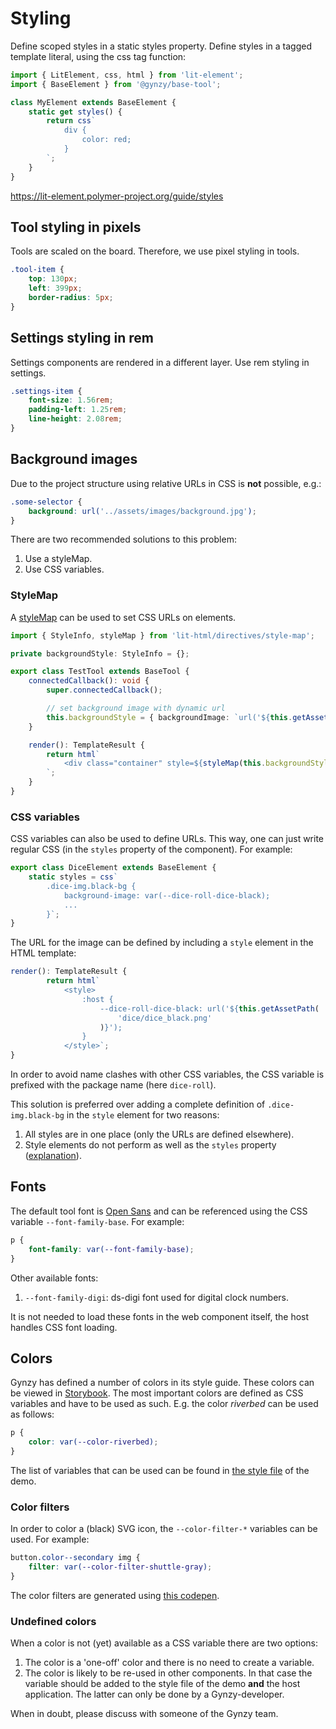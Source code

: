 # Styling

Define scoped styles in a static styles property. Define styles in a tagged template literal, using the css tag function:

```typescript
import { LitElement, css, html } from 'lit-element';
import { BaseElement } from '@gynzy/base-tool';

class MyElement extends BaseElement {
	static get styles() {
		return css`
			div {
				color: red;
			}
		`;
	}
}
```

https://lit-element.polymer-project.org/guide/styles

## Tool styling in pixels

Tools are scaled on the board. Therefore, we use pixel styling in tools.

```css
.tool-item {
	top: 130px;
	left: 399px;
	border-radius: 5px;
}
```

## Settings styling in rem

Settings components are rendered in a different layer. Use rem styling in settings.

```css
.settings-item {
	font-size: 1.56rem;
	padding-left: 1.25rem;
	line-height: 2.08rem;
}
```

## Background images

Due to the project structure using relative URLs in CSS is **not** possible, e.g.:

```css
.some-selector {
	background: url('../assets/images/background.jpg');
}
```

There are two recommended solutions to this problem:

1. Use a styleMap.
2. Use CSS variables.

### StyleMap

A [styleMap](https://lit-html.polymer-project.org/guide/styling-templates#stylemap) can be used to set CSS URLs on elements.

```typescript
import { StyleInfo, styleMap } from 'lit-html/directives/style-map';

private backgroundStyle: StyleInfo = {};

export class TestTool extends BaseTool {
	connectedCallback(): void {
		super.connectedCallback();

		// set background image with dynamic url
		this.backgroundStyle = { backgroundImage: `url('${this.getAssetPath('images/background.jpg')}` };
	}

	render(): TemplateResult {
		return html`
			<div class="container" style=${styleMap(this.backgroundStyle)}>
		`;
	}
}
```

### CSS variables

CSS variables can also be used to define URLs. This way, one can just write regular CSS (in the `styles` property of the component). For example:

```typescript
export class DiceElement extends BaseElement {
	static styles = css`
		.dice-img.black-bg {
			background-image: var(--dice-roll-dice-black);
			...
		}`;
}
```

The URL for the image can be defined by including a `style` element in the HTML template:

```typescript
render(): TemplateResult {
		return html`
			<style>
				:host {
					--dice-roll-dice-black: url('${this.getAssetPath(
						'dice/dice_black.png'
					)}');
				}
			</style>`;
}
```

In order to avoid name clashes with other CSS variables, the CSS variable is prefixed with the package name (here `dice-roll`).

This solution is preferred over adding a complete definition of `.dice-img.black-bg` in the `style` element for two reasons:

1. All styles are in one place (only the URLs are defined elsewhere).
2. Style elements do not perform as well as the `styles` property ([explanation](https://lit-element.polymer-project.org/guide/styles#in-a-style-element)).

## Fonts

The default tool font is [Open Sans](https://fonts.google.com/specimen/Open+Sans) and can be referenced using the CSS variable `--font-family-base`. For example:

```css
p {
	font-family: var(--font-family-base);
}
```

Other available fonts:

1. `--font-family-digi`: ds-digi font used for digital clock numbers.

It is not needed to load these fonts in the web component itself, the host handles CSS font loading.

## Colors

Gynzy has defined a number of colors in its style guide. These colors can be viewed in [Storybook](https://gynzy.github.io/gynzy-storybook/?path=/story/atoms--colors). The most important colors are defined as CSS variables and have to be used as such. E.g. the color _riverbed_ can be used as follows:

```css
p {
	color: var(--color-riverbed);
}
```

The list of variables that can be used can be found in [the style file](../demo-application/demo.css) of the demo.

### Color filters

In order to color a (black) SVG icon, the `--color-filter-*` variables can be used. For example:

```css
button.color--secondary img {
	filter: var(--color-filter-shuttle-gray);
}
```

The color filters are generated using [this codepen](https://codepen.io/sosuke/pen/Pjoqqp).

### Undefined colors

When a color is not (yet) available as a CSS variable there are two options:

1. The color is a 'one-off' color and there is no need to create a variable.
2. The color is likely to be re-used in other components. In that case the variable should be added to the style file of the demo **and** the host application. The latter can only be done by a Gynzy-developer.

When in doubt, please discuss with someone of the Gynzy team.
